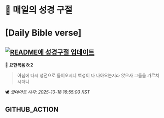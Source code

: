 # 🙏 매일의 성경 구절
# [Daily Bible verse]
## [![README에 성경구절 업데이트](https://github.com/DONGSUKA/first_test/actions/workflows/update-readme-bible.yml/badge.svg)](https://github.com/DONGSUKA/first_test/actions/workflows/update-readme-bible.yml)
<!-- START_BIBLE_VERSE -->
📖 **요한복음 8:2**
> 아침에 다시 성전으로 들어오시니 백성이 다 나아오는지라 앉으사 그들을 가르치시더니

🕊️ _업데이트 시각: 2025-10-18 16:55:00 KST_
  <!-- END_BIBLE_VERSE -->
## GITHUB_ACTION
